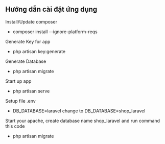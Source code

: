 ## Hướng dẫn cài đặt ứng dụng

Install/Update composer

- composer install --ignore-platform-reqs

Generate Key for app

- php artisan key:generate 

Generate Database

- php artisan migrate

Start up app
    
- php artisan serve

Setup file .env

- DB_DATABASE=laravel change to DB_DATABASE=shop_laravel

Start your apache, create database name shop_laravel and run command this code 

- php artisan migrate